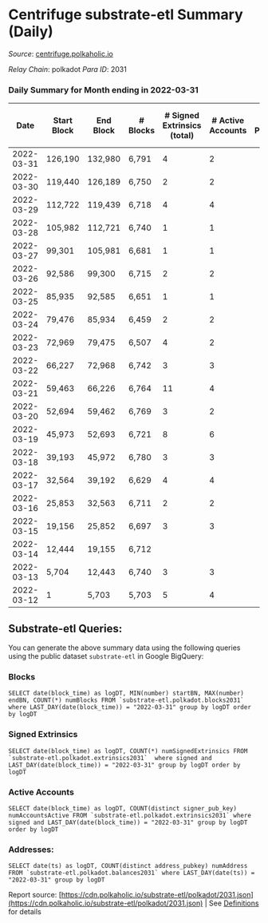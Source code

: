 # Centrifuge substrate-etl Summary (Daily)

_Source_: [centrifuge.polkaholic.io](https://centrifuge.polkaholic.io)

*Relay Chain*: polkadot
*Para ID*: 2031



### Daily Summary for Month ending in 2022-03-31


| Date | Start Block | End Block | # Blocks | # Signed Extrinsics (total) | # Active Accounts | # Passive | # New | # Addresses with Balances | # Events | # Transfers | # XCM Transfers In | # XCM Transfers Out |
| ---- | ----------- | --------- | -------- | --------------------------- | ----------------- | --------- | ----- | ------------------------- | -------- | ----------- | ------------------ | ------------------- |
| 2022-03-31 | 126,190 | 132,980 | 6,791  | 4 | 2 |  |  | 49 | 13,589 |   |   |   |
| 2022-03-30 | 119,440 | 126,189 | 6,750  | 2 | 2 |  |  | 47 | 13,506 |   |   |   |
| 2022-03-29 | 112,722 | 119,439 | 6,718  | 4 | 4 |  |  | 45 | 13,444 |   |   |   |
| 2022-03-28 | 105,982 | 112,721 | 6,740  | 1 | 1 |  |  | 42 | 13,485 |   |   |   |
| 2022-03-27 | 99,301 | 105,981 | 6,681  | 1 | 1 |  |  | 42 | 13,367 |   |   |   |
| 2022-03-26 | 92,586 | 99,300 | 6,715  | 2 | 2 |  |  | 41 | 13,436 |   |   |   |
| 2022-03-25 | 85,935 | 92,585 | 6,651  | 1 | 1 |  |  | 40 | 13,307 |   |   |   |
| 2022-03-24 | 79,476 | 85,934 | 6,459  | 2 | 2 |  |  | 39 | 12,923 |   |   |   |
| 2022-03-23 | 72,969 | 79,475 | 6,507  | 4 | 2 |  |  | 37 | 13,022 |   |   |   |
| 2022-03-22 | 66,227 | 72,968 | 6,742  | 3 | 3 |  |  | 35 | 13,491 |   |   |   |
| 2022-03-21 | 59,463 | 66,226 | 6,764  | 11 | 4 |  |  | 33 | 13,542 |   |   |   |
| 2022-03-20 | 52,694 | 59,462 | 6,769  | 3 | 2 |  |  | 30 | 13,545 |   |   |   |
| 2022-03-19 | 45,973 | 52,693 | 6,721  | 8 | 6 |  |  |  | 13,455 |   |   |   |
| 2022-03-18 | 39,193 | 45,972 | 6,780  | 3 | 3 |  |  | 22 | 13,567 |   |   |   |
| 2022-03-17 | 32,564 | 39,192 | 6,629  | 4 | 4 |  |  | 19 | 13,265 |   |   |   |
| 2022-03-16 | 25,853 | 32,563 | 6,711  | 2 | 2 |  |  | 16 | 13,428 |   |   |   |
| 2022-03-15 | 19,156 | 25,852 | 6,697  | 3 | 3 |  |  | 14 | 13,401 |   |   |   |
| 2022-03-14 | 12,444 | 19,155 | 6,712  |  |  |  |  | 11 | 13,428 |   |   |   |
| 2022-03-13 | 5,704 | 12,443 | 6,740  | 3 | 3 |  |  | 11 | 13,486 |   |   |   |
| 2022-03-12 | 1 | 5,703 | 5,703  | 5 | 4 |  |  | 8 | 11,414 |   |   |   |

## Substrate-etl Queries:
You can generate the above summary data using the following queries using the public dataset `substrate-etl` in Google BigQuery:


### Blocks
```
SELECT date(block_time) as logDT, MIN(number) startBN, MAX(number) endBN, COUNT(*) numBlocks FROM `substrate-etl.polkadot.blocks2031`  where LAST_DAY(date(block_time)) = "2022-03-31" group by logDT order by logDT
```


### Signed Extrinsics
```
SELECT date(block_time) as logDT, COUNT(*) numSignedExtrinsics FROM `substrate-etl.polkadot.extrinsics2031`  where signed and LAST_DAY(date(block_time)) = "2022-03-31" group by logDT order by logDT
```


### Active Accounts
```
SELECT date(block_time) as logDT, COUNT(distinct signer_pub_key) numAccountsActive FROM `substrate-etl.polkadot.extrinsics2031` where signed and LAST_DAY(date(block_time)) = "2022-03-31" group by logDT order by logDT
```


### Addresses:
```
SELECT date(ts) as logDT, COUNT(distinct address_pubkey) numAddress FROM `substrate-etl.polkadot.balances2031` where LAST_DAY(date(ts)) = "2022-03-31" group by logDT
```



Report source: [https://cdn.polkaholic.io/substrate-etl/polkadot/2031.json](https://cdn.polkaholic.io/substrate-etl/polkadot/2031.json) | See [Definitions](/DEFINITIONS.md) for details
